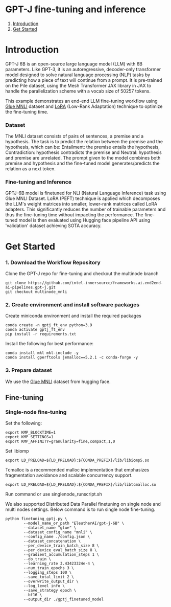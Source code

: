 # GPT-J fine-tuning and inference


1. [Introduction](#introduction)
2. [Get Started](#get-started)

# Introduction

GPT-J 6B is an open-source large language model (LLM) with 6B parameters. Like GPT-3, it is an autoregressive, decoder-only transformer model designed to solve natural language processing (NLP) tasks by predicting how a piece of text will continue from a prompt. It is pre-trained on the Pile dataset, using the Mesh Transformer JAX library in JAX to handle the parallelization scheme with a vocab size of 50257 tokens.

This example demonstrates an end-end LLM fine-tuning workflow using [Glue MNLI](https://huggingface.co/datasets/glue/viewer/mnli/train) dataset and [LoRA](https://arxiv.org/abs/2106.09685) (Low-Rank Adaptation) technique to optimize the fine-tuning time.

### Dataset
The MNLI dataset consists of pairs of sentences, a premise and a hypothesis. The task is to predict the relation between the premise and the hypothesis, which can be:
Entailment: the premise entails the hypothesis, 
Contradiction: hypothesis contradicts the premise and
Neutral: hypothesis and premise are unrelated. The prompt given to the model combines both premise and hypothesis and the fine-tuned model generates/predicts the relation as a next token.

### Fine-tuning and Inference
GPTJ-6B model is finetuned for NLI (Natural Language Inference) task using Glue MNLI Dataset. LoRA (PEFT) technique is applied which decomposes the LLM's weight matrices into smaller, lower-rank matrices called LoRA adapters. This significantly reduces the number of trainable parameters and thus the fine-tuning time without impacting the performance.
The fine-tuned model is then evaluated using Hugging face pipeline API using 'validation' dataset achieving SOTA accuracy.


# Get Started

### 1. Download the Workflow Repository

Clone the GPT-J repo for fine-tuning and checkout the multinode branch
```
git clone https://github.com/intel-innersource/frameworks.ai.end2end-ai-pipelines.gpt-j.git
git checkout multinode_mnli
```

### 2. Create environment and install software packages

Create miniconda environment and install the required packages
```
conda create -n gptj_ft_env python=3.9
conda activate gptj_ft_env
pip install -r requirements.txt
```

Install the following for best performance:
```
conda install mkl mkl-include -y
conda install gperftools jemalloc==5.2.1 -c conda-forge -y
```

### 3. Prepare dataset
We use the [Glue MNLI](https://huggingface.co/datasets/glue/viewer/mnli/train) dataset from hugging face.

## Fine-tuning

### Single-node fine-tuning
Set the following:
```
export KMP_BLOCKTIME=1
export KMP_SETTINGS=1
export KMP_AFFINITY=granularity=fine,compact,1,0
```

Set libiomp
```
export LD_PRELOAD=${LD_PRELOAD}:${CONDA_PREFIX}/lib/libiomp5.so
```

Tcmalloc is a recommended malloc implementation that emphasizes fragmentation avoidance and scalable concurrency support.
```
export LD_PRELOAD=${LD_PRELOAD}:${CONDA_PREFIX}/lib/libtcmalloc.so
```

Run command or use singlenode_runscript.sh

We also supported Distributed Data Parallel finetuning on single node and multi nodes settings. 
Below command is to run single node fine-tuning.


```
python finetuning_gptj.py \
        --model_name_or_path "EleutherAI/gpt-j-6B" \
        --dataset_name "glue" \
        --dataset_config_name "mnli" \
        --config_name ./config.json \
        --dataset_concatenation \
        --per_device_train_batch_size 8 \
        --per_device_eval_batch_size 8 \
        --gradient_accumulation_steps 1 \
        --do_train \
        --learning_rate 3.43423324e-4 \
        --num_train_epochs 3 \
        --logging_steps 100 \
        --save_total_limit 2 \
        --overwrite_output_dir \
        --log_level info \
        --save_strategy epoch \
        --bf16 \
        --output_dir ./gptj_finetuned_model 

```